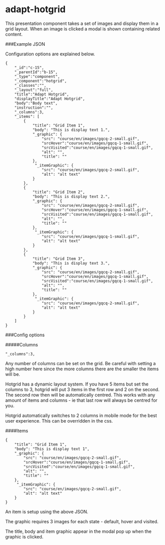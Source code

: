 adapt-hotgrid
===========

This presentation component takes a set of images and display them in a grid layout. When an image is clicked a modal is shown containing related content.

###Example JSON

Configuration options are explained below.

```
{
    "_id":"c-15",
    "_parentId":"b-15",
    "_type":"component",
    "_component":"hotgrid",
    "_classes":"",
    "_layout":"full",
    "title":"Adapt Hotgrid",
    "displayTitle":"Adapt Hotgrid",
    "body":"Body text",
    "instruction":"",
    "_columns":3,
    "_items": [
        {
            "title": "Grid Item 1",
            "body": "This is display text 1.",
            "_graphic": {
                "src": "course/en/images/gqcq-2-small.gif",
                "srcHover":"course/en/images/gqcq-1-small.gif",
                "srcVisited":"course/en/images/gqcq-1-small.gif",
                "alt": "",
                "title": ""
            },
             "_itemGraphic": {
                "src": "course/en/images/gqcq-2-small.gif",
                "alt": "alt text"
            }
        },
        {
            "title": "Grid Item 2",
            "body": "This is display text 2.",
            "_graphic": {
                "src": "course/en/images/gqcq-2-small.gif",
                "srcHover":"course/en/images/gqcq-1-small.gif",
                "srcVisited":"course/en/images/gqcq-1-small.gif",
                "alt": "",
                "title": ""
            },
             "_itemGraphic": {
                "src": "course/en/images/gqcq-1-small.gif",
                "alt": "alt text"
            }
        },
        {
            "title": "Grid Item 3",
            "body": "This is display text 3.",
            "_graphic": {
                "src": "course/en/images/gqcq-2-small.gif",
                "srcHover":"course/en/images/gqcq-1-small.gif",
                "srcVisited":"course/en/images/gqcq-1-small.gif",
                "alt": "",
                "title": ""
            },
             "_itemGraphic": {
                "src": "course/en/images/gqcq-2-small.gif",
                "alt": "alt text"
            }
        }
    ]
}
```

###Config options

#####Columns

```
"_columns":3,
```

Any number of columns can be set on the grid. Be careful with setting a high number here since the more columns there are the smaller the items will be.

Hotgrid has a dynamic layout system. If you have 5 items but set the columns to 3, hotgrid will put 3 items in the first row and 2 on the second. The second row then will be automatically centred. This works with any amount of items and columns - ie that last row will always be centred for you. 

Hotgrid automatically switches to 2 columns in mobile mode for the best user experience. This can be overridden in the css.

####Items

```
{
    "title": "Grid Item 1",
    "body": "This is display text 1",
    "_graphic": {
        "src": "course/en/images/gqcq-2-small.gif",
        "srcHover":"course/en/images/gqcq-1-small.gif",
        "srcVisited":"course/en/images/gqcq-1-small.gif",
        "alt": "",
        "title": ""
    },
     "_itemGraphic": {
        "src": "course/en/images/gqcq-2-small.gif",
        "alt": "alt text"
    }
}
```

An item is setup using the above JSON.

The graphic requires 3 images for each state - default, hover and visited.

The title, body and item graphic appear in the modal pop up when the graphic is clicked.
